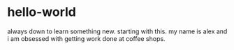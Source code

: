 # hello-world
always down to learn something new. starting with this. 
my name is alex and i am obsessed with getting work done at coffee shops. 
